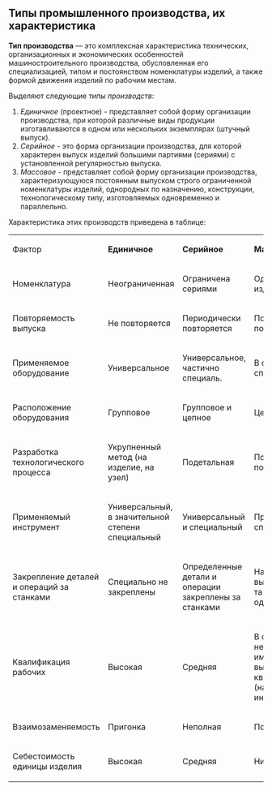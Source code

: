 Типы промышленного производства, их характеристика
---

**Тип производства** — это комплексная характеристика технических, организационных и экономических особенностей машиностроительного производства, обусловленная его специализацией, типом и постоянством номенклатуры изделий, а также формой движения изделий по рабочим местам.

Выделяют следующие *типы производств*:
1. *Единичное* (проектное) - представляет собой форму организации производства, при которой различные виды продукции изготавливаются в одном или нескольких экземплярах (штучный выпуск).
2. *Серийное* - это форма организации производства, для которой характерен выпуск изделий большими партиями (сериями) с установленной регулярностью выпуска.
3. *Массовое* - представляет собой форму организации производства, характеризующуюся постоянным выпуском строго ограниченной номенклатуры изделий, однородных по назначению, конструкции, технологическому типу, изготовляемых одновременно и параллельно.

Характеристика этих производств приведена в таблице:

<table>
  <tbody>
    <tr>
      <td>
        <p>
          Фактор
        </p>
      </td>
      <td>
        <p>
          <strong>
            Единичное
          </strong>
        </p>
      </td>
      <td>
        <p>
          <strong>
            Серийное
          </strong>
        </p>
      </td>
      <td>
        <p>
          <strong>
            Массовое
          </strong>
        </p>
      </td>
    </tr>
    <tr>
      <td>
        <p>
          Номенклатура
        </p>
      </td>
      <td>
        <p>
          Неограниченная
        </p>
      </td>
      <td>
        <p>
          Ограничена сериями
        </p>
      </td>
      <td>
        <p>
          Одно или   несколько изделий
        </p>
      </td>
    </tr>
    <tr>
      <td>
        <p>
          Повторяемость   выпуска
        </p>
      </td>
      <td>
        <p>
          Не повторяется
        </p>
      </td>
      <td>
        <p>
          Периодически   повторяется
        </p>
      </td>
      <td>
        <p>
          Постоянно   повторяется
        </p>
      </td>
    </tr>
    <tr>
      <td>
        <p>
          Применяемое оборудование
        </p>
      </td>
      <td>
        <p>
          Универсальное
        </p>
      </td>
      <td>
        <p>
          Универсальное,   частично специаль.
        </p>
      </td>
      <td>
        <p>
          В основном специальное
        </p>
      </td>
    </tr>
    <tr>
      <td>
        <p>
          Расположение оборудования
        </p>
      </td>
      <td>
        <p>
          Групповое
        </p>
      </td>
      <td>
        <p>
          Групповое и   цепное
        </p>
      </td>
      <td>
        <p>
          Цепное
        </p>
      </td>
    </tr>
    <tr>
      <td>
        <p>
          Разработка   технологического процесса
        </p>
      </td>
      <td>
        <p>
          Укрупненный   метод (на изделие, на узел)
        </p>
      </td>
      <td>
        <p>
          Подетальная
        </p>
      </td>
      <td>
        <p>
          Подетально-пооперационная
        </p>
      </td>
    </tr>
    <tr>
      <td>
        <p>
          Применяемый инструмент
        </p>
      </td>
      <td>
        <p>
          Универсальный,   в значительной   степени специальный
        </p>
      </td>
      <td>
        <p>
          Универсальный   и специальный
        </p>
      </td>
      <td>
        <p>
          Преимущественно специальный
        </p>
      </td>
    </tr>
    <tr>
      <td>
        <p>
          Закрепление   деталей и операций за станками
        </p>
      </td>
      <td>
        <p>
          Специально не закреплены
        </p>
      </td>
      <td>
        <p>
          Определенные   детали и операции закреплены за станками
        </p>
      </td>
      <td>
        <p>
          На каждом   станке выполняется одна и та же операция над одной деталью
        </p>
      </td>
    </tr>
    <tr>
      <td>
        <p>
          Квалификация рабочих
        </p>
      </td>
      <td>
        <p>
          Высокая
        </p>
      </td>
      <td>
        <p>
          Средняя
        </p>
      </td>
      <td>
        <p>
          В основном   невысокая, но имеются рабочие высокой квалификац. (наладчики, инструментальщики)
        </p>
      </td>
    </tr>
    <tr>
      <td>
        <p>
          Взаимозаменяемость
        </p>
      </td>
      <td>
        <p>
          Пригонка
        </p>
      </td>
      <td>
        <p>
          Неполная
        </p>
      </td>
      <td>
        <p>
          Полная
        </p>
      </td>
    </tr>
    <tr>
      <td>
        <p>
          Себестоимость
          единицы изделия
        </p>
      </td>
      <td>
        <p>
          Высокая
        </p>
      </td>
      <td>
        <p>
          Средняя
        </p>
      </td>
      <td>
        <p>
          Низкая
        </p>
      </td>
    </tr>
  </tbody>
</table>
